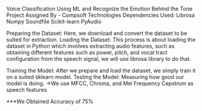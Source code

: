 Voice Classification Using ML and
 Recognize the Emotion Behind the Tone Project 
Assigned By - Compsoft Technologies
Dependencies Used: Librosa Numpy Soundfile 
Scikit-learn PyAudio

Preparing the Dataset: Here, we download and 
convert the dataset to be suited for extraction. 
Loading the Dataset: This process is about
 loading the dataset in Python which involves 
extracting audio features, such as obtaining
 different features such as power, pitch, 
and vocal tract configuration from the speech
 signal, we will use librosa library to do that.



Training the Model: After we prepare and load 
the dataset, we simply train it on a suited
 sklearn model.
Testing the Model: Measuring how good our model
 is doing. ->We use MFCC, Chroma,
 and Mel Frequency Cepstrum as speech features

***We Obtained Accuracy of 75% 

